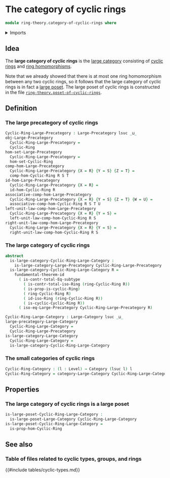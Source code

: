 # The category of cyclic rings

```agda
module ring-theory.category-of-cyclic-rings where
```

<details><summary>Imports</summary>

```agda
open import category-theory.categories
open import category-theory.isomorphisms-in-large-precategories
open import category-theory.large-categories
open import category-theory.large-precategories

open import foundation.fundamental-theorem-of-identity-types
open import foundation.subtype-identity-principle
open import foundation.universe-levels

open import order-theory.large-posets

open import ring-theory.cyclic-rings
open import ring-theory.homomorphisms-cyclic-rings
open import ring-theory.isomorphisms-rings
```

</details>

## Idea

The **large category of cyclic rings** is the
[large category](category-theory.large-categories.md) consisting of
[cyclic rings](ring-theory.cyclic-rings.md) and
[ring homomorphisms](ring-theory.homomorphisms-cyclic-rings.md).

Note that we already showed that there is at most one ring homomorphism between
any two cyclic rings, so it follows that the large category of cyclic rings is
in fact a [large poset](order-theory.large-posets.md). The large poset of cyclic
rings is constructed in the file
[`ring-theory.poset-of-cyclic-rings`](ring-theory.poset-of-cyclic-rings.md).

## Definition

### The large precategory of cyclic rings

```agda
Cyclic-Ring-Large-Precategory : Large-Precategory lsuc _⊔_
obj-Large-Precategory
  Cyclic-Ring-Large-Precategory =
  Cyclic-Ring
hom-set-Large-Precategory
  Cyclic-Ring-Large-Precategory =
  hom-set-Cyclic-Ring
comp-hom-Large-Precategory
  Cyclic-Ring-Large-Precategory {X = R} {Y = S} {Z = T} =
  comp-hom-Cyclic-Ring R S T
id-hom-Large-Precategory
  Cyclic-Ring-Large-Precategory {X = R} =
  id-hom-Cyclic-Ring R
associative-comp-hom-Large-Precategory
  Cyclic-Ring-Large-Precategory {X = R} {Y = S} {Z = T} {W = U} =
  associative-comp-hom-Cyclic-Ring R S T U
left-unit-law-comp-hom-Large-Precategory
  Cyclic-Ring-Large-Precategory {X = R} {Y = S} =
  left-unit-law-comp-hom-Cyclic-Ring R S
right-unit-law-comp-hom-Large-Precategory
  Cyclic-Ring-Large-Precategory {X = R} {Y = S} =
  right-unit-law-comp-hom-Cyclic-Ring R S
```

### The large category of cyclic rings

```agda
abstract
  is-large-category-Cyclic-Ring-Large-Category :
    is-large-category-Large-Precategory Cyclic-Ring-Large-Precategory
  is-large-category-Cyclic-Ring-Large-Category R =
    fundamental-theorem-id
      ( is-contr-total-Eq-subtype
        ( is-contr-total-iso-Ring (ring-Cyclic-Ring R))
        ( is-prop-is-cyclic-Ring)
        ( ring-Cyclic-Ring R)
        ( id-iso-Ring (ring-Cyclic-Ring R))
        ( is-cyclic-Cyclic-Ring R))
      ( iso-eq-Large-Precategory Cyclic-Ring-Large-Precategory R)

Cyclic-Ring-Large-Category : Large-Category lsuc _⊔_
large-precategory-Large-Category
  Cyclic-Ring-Large-Category =
  Cyclic-Ring-Large-Precategory
is-large-category-Large-Category
  Cyclic-Ring-Large-Category =
  is-large-category-Cyclic-Ring-Large-Category
```

### The small categories of cyclic rings

```agda
Cyclic-Ring-Category : (l : Level) → Category (lsuc l) l
Cyclic-Ring-Category = category-Large-Category Cyclic-Ring-Large-Category
```

## Properties

### The large category of cyclic rings is a large poset

```agda
is-large-poset-Cyclic-Ring-Large-Category :
  is-large-poset-Large-Category Cyclic-Ring-Large-Category
is-large-poset-Cyclic-Ring-Large-Category =
  is-prop-hom-Cyclic-Ring
```

## See also

### Table of files related to cyclic types, groups, and rings

{{#include tables/cyclic-types.md}}
